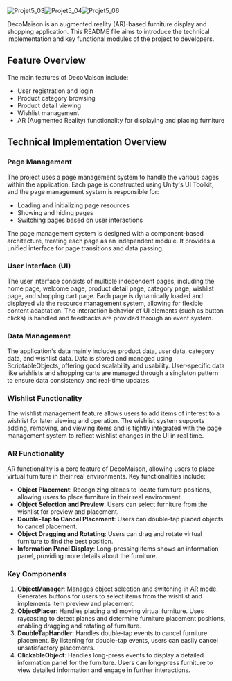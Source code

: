 ![Projet5_03](https://github.com/user-attachments/assets/87c91be9-8c73-4b31-8225-fa49461ed8d5)![Projet5_04](https://github.com/user-attachments/assets/352fc2b9-8323-4c02-8b62-fde3803a618f)![Projet5_06](https://github.com/user-attachments/assets/bf7fc6e3-26b1-4560-97f8-cf9697322537)


DecoMaison is an augmented reality (AR)-based furniture display and shopping application. This README file aims to introduce the technical implementation and key functional modules of the project to developers.

## Feature Overview

The main features of DecoMaison include:

- User registration and login
- Product category browsing
- Product detail viewing
- Wishlist management
- AR (Augmented Reality) functionality for displaying and placing furniture

## Technical Implementation Overview

### Page Management

The project uses a page management system to handle the various pages within the application. Each page is constructed using Unity's UI Toolkit, and the page management system is responsible for:

- Loading and initializing page resources
- Showing and hiding pages
- Switching pages based on user interactions

The page management system is designed with a component-based architecture, treating each page as an independent module. It provides a unified interface for page transitions and data passing.

### User Interface (UI)

The user interface consists of multiple independent pages, including the home page, welcome page, product detail page, category page, wishlist page, and shopping cart page. Each page is dynamically loaded and displayed via the resource management system, allowing for flexible content adaptation. The interaction behavior of UI elements (such as button clicks) is handled and feedbacks are provided through an event system.

### Data Management

The application's data mainly includes product data, user data, category data, and wishlist data. Data is stored and managed using ScriptableObjects, offering good scalability and usability. User-specific data like wishlists and shopping carts are managed through a singleton pattern to ensure data consistency and real-time updates.

### Wishlist Functionality

The wishlist management feature allows users to add items of interest to a wishlist for later viewing and operation. The wishlist system supports adding, removing, and viewing items and is tightly integrated with the page management system to reflect wishlist changes in the UI in real time.

### AR Functionality

AR functionality is a core feature of DecoMaison, allowing users to place virtual furniture in their real environments. Key functionalities include:

- **Object Placement**: Recognizing planes to locate furniture positions, allowing users to place furniture in their real environment.
- **Object Selection and Preview**: Users can select furniture from the wishlist for preview and placement.
- **Double-Tap to Cancel Placement**: Users can double-tap placed objects to cancel placement.
- **Object Dragging and Rotating**: Users can drag and rotate virtual furniture to find the best position.
- **Information Panel Display**: Long-pressing items shows an information panel, providing more details about the furniture.

### Key Components

1. **ObjectManager**: Manages object selection and switching in AR mode. Generates buttons for users to select items from the wishlist and implements item preview and placement.
2. **ObjectPlacer**: Handles placing and moving virtual furniture. Uses raycasting to detect planes and determine furniture placement positions, enabling dragging and rotating of furniture.
3. **DoubleTapHandler**: Handles double-tap events to cancel furniture placement. By listening for double-tap events, users can easily cancel unsatisfactory placements.
4. **ClickableObject**: Handles long-press events to display a detailed information panel for the furniture. Users can long-press furniture to view detailed information and engage in further interactions.
